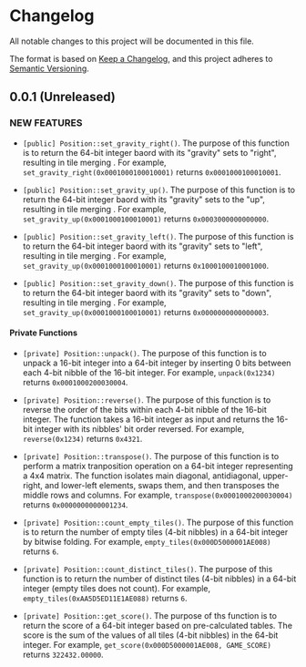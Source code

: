 # Changelog

All notable changes to this project will be documented in this file.

The format is based on [Keep a Changelog](https://keepachangelog.com/en/1.1.0/),
and this project adheres to [Semantic Versioning](https://semver.org/spec/v2.0.0.html).

## 0.0.1 (Unreleased)

### NEW FEATURES

- `[public] Position::set_gravity_right()`. The purpose of this function is to return the 64-bit integer baord with its "gravity" sets to "right", resulting in tile merging . For example, `set_gravity_right(0x0001000100010001)` returns `0x0001000100010001`.

- `[public] Position::set_gravity_up()`. The purpose of this function is to return the 64-bit integer baord with its "gravity" sets to the "up", resulting in tile merging . For example, `set_gravity_up(0x0001000100010001)` returns `0x0003000000000000`.

- `[public] Position::set_gravity_left()`. The purpose of this function is to return the 64-bit integer baord with its "gravity" sets to "left", resulting in tile merging . For example, `set_gravity_up(0x0001000100010001)` returns `0x1000100010001000`.

- `[public] Position::set_gravity_down()`. The purpose of this function is to return the 64-bit integer baord with its "gravity" sets to "down", resulting in tile merging . For example, `set_gravity_up(0x0001000100010001)` returns `0x0000000000000003`.

#### Private Functions

- `[private] Position::unpack()`. The purpose of this function is to unpack a 16-bit integer into a 64-bit integer by inserting 0 bits between each 4-bit nibble of the 16-bit integer. For example, `unpack(0x1234)` returns `0x0001000200030004`.

- `[private] Position::reverse()`. The purpose of this function is to reverse the order of the bits within each 4-bit nibble of the 16-bit integer. The function takes a 16-bit integer as input and returns the 16-bit integer with its nibbles' bit order reversed. For example, `reverse(0x1234)` returns `0x4321`.

- `[private] Position::transpose()`. The purpose of this function is to perform a matrix tranposition operation on a 64-bit integer representing a 4x4 matrix. The function isolates main diagonal, antidiagonal, upper-right, and lower-left elements, swaps them, and then transposes the middle rows and columns. For example, `transpose(0x0001000200030004)` returns `0x0000000000001234`.

- `[private] Position::count_empty_tiles()`. The purpose of this function is to return the number of empty tiles (4-bit nibbles) in a 64-bit integer by bitwise folding. For example, `empty_tiles(0x000D5000001AE008)` returns `6`.

- `[private] Position::count_distinct_tiles()`. The purpose of this function is to return the number of distinct tiles (4-bit nibbles) in a 64-bit integer (empty tiles does not count). For example, `empty_tiles(0xAA5D5ED11E1AE088)` returns `6`.

- `[private] Position::get_score()`. The purpose of ths function is to return the score of a 64-bit integer based on pre-calculated tables. The score is the sum of the values of all tiles (4-bit nibbles) in the 64-bit integer. For example, `get_score(0x000D5000001AE008, GAME_SCORE)` returns `322432.00000`.



<!-- ### ENHANCEMENTS -->
<!-- ### BUG FIXES -->
<!-- ### DEPRECATIONS -->
<!-- ### REMOVALS -->